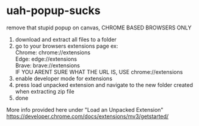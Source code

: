 # uah-popup-sucks
remove that stupid popup on canvas, CHROME BASED BROWSERS ONLY

1. download and extract all files to a folder
2. go to your browsers extensions page
  ex:  
    Chrome: chrome://extensions  
    Edge: edge://extensions  
    Brave: brave://extensions  
  IF YOU ARENT SURE WHAT THE URL IS, USE chrome://extensions
3. enable developer mode for extensions
4. press load unpacked extension and navigate to the new folder created when extracting zip file
5. done

More info provided here under "Load an Unpacked Extension"
https://developer.chrome.com/docs/extensions/mv3/getstarted/
